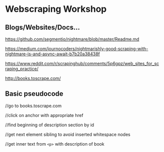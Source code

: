 # Webscraping Workshop

## Blogs/Websites/Docs... 

https://github.com/segmentio/nightmare/blob/master/Readme.md

https://medium.com/journocoders/nightmarishly-good-scraping-with-nightmare-js-and-async-await-b7b20a38438f

https://www.reddit.com/r/scrapinghub/comments/5p6gpz/web_sites_for_scraping_practice/

http://books.toscrape.com/


## Basic pseudocode 

//go to books.toscrape.com

//click on anchor with appropriate href

//find beginning of description section by id

//get next element sibling to avoid inserted whitespace nodes

//get inner text from `<p>` with description of book

